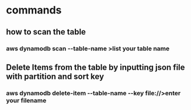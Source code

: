 # **commands**
## how to scan the table
### aws dynamodb scan --table-name >list your table name
## Delete Items from the table by inputting json file with partition and sort key
### aws dynamodb delete-item --table-name <table name> --key file://>enter your filename
